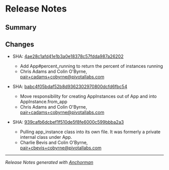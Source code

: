# Release Notes

## Summary

## Changes

* SHA: [4ae28c1afd41e1b3a0e18378c57fdda987a26202](git@github.com:cloudfoundry/cfou/commit/4ae28c1afd41e1b3a0e18378c57fdda987a26202)
    * Add App#percent_running to return the percent of instances running
    * Chris Adams and Colin O'Byrne, pair+cadams+cobyrne@pivotallabs.com


* SHA: [babc4f05bdaf52b8d9362302970800dcfd6fbc54](git@github.com:cloudfoundry/cfou/commit/babc4f05bdaf52b8d9362302970800dcfd6fbc54)
    * Move responsibility for creating AppInstances out of App and into AppInstance.from_app
    * Chris Adams and Colin O'Byrne, pair+cadams+cobyrne@pivotallabs.com


* SHA: [939cafb6dcbef1f510de5f8fe6000c599bbba2a3](git@github.com:cloudfoundry/cfou/commit/939cafb6dcbef1f510de5f8fe6000c599bbba2a3)
    * Pulling app_instance class into its own file. It was formerly a private internal class under App.
    * Charlie Bevis and Colin O'Byrne, pair+cbevis+cobyrne@pivotallabs.com


------

_Release Notes generated with [Anchorman](http://github.com/infews/anchorman)_